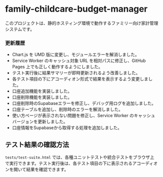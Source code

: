 # family-childcare-budget-manager

このプロジェクトは、静的ホスティング環境で動作するファミリー向け家計管理システムです。

### 更新履歴

* Chart.js を UMD 版に変更し、モジュールエラーを解消しました。
* Service Worker のキャッシュ対象 URL を相対パスに修正し、GitHub Pages 上でも正しく動作するようにしました。
* テスト実行後に結果サマリーが即時更新されるよう改善しました。
* 各テスト項目の下にアコーディオン形式で結果を表示するよう変更しました。
* 口座追加機能を実装しました。
* 口座削除機能を実装しました。
* 口座削除時のSupabaseエラーを修正し、デバッグ用ログを追加しました。
* 口座テーブルを追加し、削除時のエラーを解消しました。
* 使い方ページが表示されない問題を修正し、Service Worker のキャッシュバージョンを更新しました。
* 口座情報をSupabaseから取得する処理を追加しました。

## テスト結果の確認方法

`tests/test-suite.html` では、各種ユニットテストや統合テストをブラウザ上で実行できます。テスト実行後は、各テスト項目の下に表示されるアコーディオンを開いて結果を確認できます。

